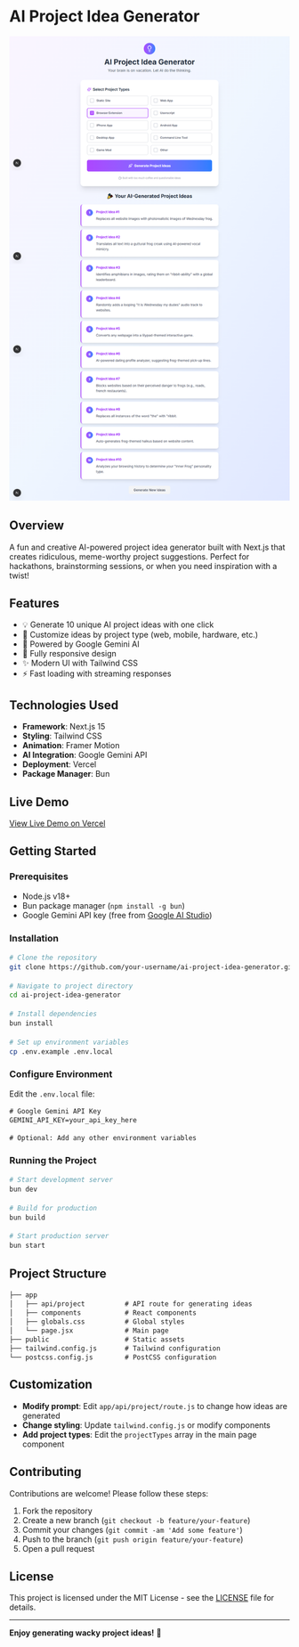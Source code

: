 # AI Project Idea Generator 

![alt text](image.png)

## Overview
A fun and creative AI-powered project idea generator built with Next.js that creates ridiculous, meme-worthy project suggestions. Perfect for hackathons, brainstorming sessions, or when you need inspiration with a twist!

## Features
- 💡 Generate 10 unique AI project ideas with one click
- 🎨 Customize ideas by project type (web, mobile, hardware, etc.)
- 🤖 Powered by Google Gemini AI
- 📱 Fully responsive design
- ✨ Modern UI with Tailwind CSS
- ⚡ Fast loading with streaming responses

## Technologies Used
- **Framework**: Next.js 15
- **Styling**: Tailwind CSS
- **Animation**: Framer Motion
- **AI Integration**: Google Gemini API
- **Deployment**: Vercel
- **Package Manager**: Bun

## Live Demo
[View Live Demo on Vercel](https://ai-project-idea-generator.vercel.app/)

## Getting Started

### Prerequisites
- Node.js v18+
- Bun package manager (`npm install -g bun`)
- Google Gemini API key (free from [Google AI Studio](https://aistudio.google.com/))

### Installation
```bash
# Clone the repository
git clone https://github.com/your-username/ai-project-idea-generator.git

# Navigate to project directory
cd ai-project-idea-generator

# Install dependencies
bun install

# Set up environment variables
cp .env.example .env.local
```

### Configure Environment
Edit the `.env.local` file:
```env
# Google Gemini API Key
GEMINI_API_KEY=your_api_key_here

# Optional: Add any other environment variables
```

### Running the Project
```bash
# Start development server
bun dev

# Build for production
bun build

# Start production server
bun start
```

## Project Structure
```
├── app
│   ├── api/project          # API route for generating ideas
│   ├── components           # React components
│   ├── globals.css          # Global styles
│   └── page.jsx             # Main page
├── public                   # Static assets
├── tailwind.config.js       # Tailwind configuration
└── postcss.config.js        # PostCSS configuration
```

## Customization
- **Modify prompt**: Edit `app/api/project/route.js` to change how ideas are generated
- **Change styling**: Update `tailwind.config.js` or modify components
- **Add project types**: Edit the `projectTypes` array in the main page component

## Contributing
Contributions are welcome! Please follow these steps:
1. Fork the repository
2. Create a new branch (`git checkout -b feature/your-feature`)
3. Commit your changes (`git commit -am 'Add some feature'`)
4. Push to the branch (`git push origin feature/your-feature`)
5. Open a pull request

## License
This project is licensed under the MIT License - see the [LICENSE](LICENSE) file for details.

---

**Enjoy generating wacky project ideas!** 🚀
